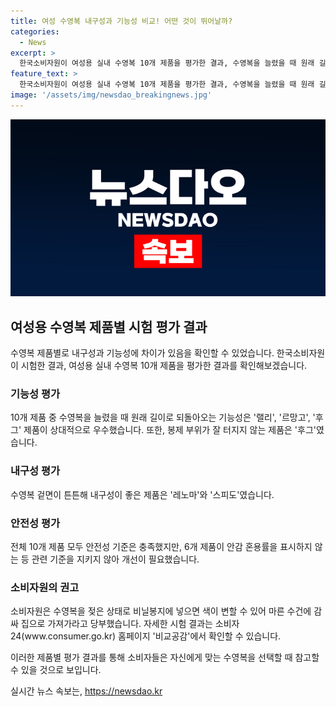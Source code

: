 ```yaml
---
title: 여성 수영복 내구성과 기능성 비교! 어떤 것이 뛰어날까?
categories:
  - News
excerpt: >
  한국소비자원이 여성용 실내 수영복 10개 제품을 평가한 결과, 수영복을 늘렸을 때 원래 길이로 되돌아오는 기능성에서 랠리, 르망고, 후그 제품이 우수했고, 겉면 내구성이 뛰어난 레노마와 스피도 제품도 눈에 띄었습니다. 다만, 안감 혼용률을 표시하지 않는 등 6개 제품이 기준을 만족시키지 못했고, 젖은 상태로 비닐봉지에 넣으면 색 변화가 있을 수 있으니 마른 수건으로 포장하여 가져가도록 당부했습니다. 자세한 결과는 소비자24(www.consumer.go.kr) 비교공감에서 확인할 수 있습니다.
feature_text: >
  한국소비자원이 여성용 실내 수영복 10개 제품을 평가한 결과, 수영복을 늘렸을 때 원래 길이로 되돌아오는 기능성에서 랠리, 르망고, 후그 제품이 우수했고, 겉면 내구성이 뛰어난 레노마와 스피도 제품도 눈에 띄었습니다. 다만, 안감 혼용률을 표시하지 않는 등 6개 제품이 기준을 만족시키지 못했고, 젖은 상태로 비닐봉지에 넣으면 색 변화가 있을 수 있으니 마른 수건으로 포장하여 가져가도록 당부했습니다. 자세한 결과는 소비자24(www.consumer.go.kr) 비교공감에서 확인할 수 있습니다.
image: '/assets/img/newsdao_breakingnews.jpg'
---
```


<p><img src="/assets/img/newsdao_breakingnews.jpg" alt="bookingtag 속보" /></p>

<h2 data-ke-size="size26">여성용 수영복 제품별 시험 평가 결과</h2>

<p>수영복 제품별로 내구성과 기능성에 차이가 있음을 확인할 수 있었습니다. 한국소비자원이 시험한 결과, 여성용 실내 수영복 10개 제품을 평가한 결과를 확인해보겠습니다.</p>

<h3>기능성 평가</h3>

<p>10개 제품 중 수영복을 늘렸을 때 원래 길이로 되돌아오는 기능성은 '랠리', '르망고', '후그' 제품이 상대적으로 우수했습니다. 또한, 봉제 부위가 잘 터지지 않는 제품은 '후그'였습니다.</p>

<h3>내구성 평가</h3>

<p>수영복 겉면이 튼튼해 내구성이 좋은 제품은 '레노마'와 '스피도'였습니다.</p>

<h3>안전성 평가</h3>

<p>전체 10개 제품 모두 안전성 기준은 충족했지만, 6개 제품이 안감 혼용률을 표시하지 않는 등 관련 기준을 지키지 않아 개선이 필요했습니다.</p>

<h3>소비자원의 권고</h3>

<p>소비자원은 수영복을 젖은 상태로 비닐봉지에 넣으면 색이 변할 수 있어 마른 수건에 감싸 집으로 가져가라고 당부했습니다. 자세한 시험 결과는 소비자24(www.consumer.go.kr) 홈페이지 '비교공감'에서 확인할 수 있습니다.</p>

<p>이러한 제품별 평가 결과를 통해 소비자들은 자신에게 맞는 수영복을 선택할 때 참고할 수 있을 것으로 보입니다.</p>
실시간 뉴스 속보는, <a href="https://newsdao.kr" rel="dofollow">https://newsdao.kr</a>


